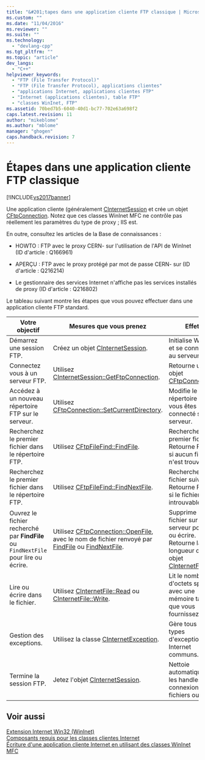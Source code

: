 ```yaml
---
title: "&#201;tapes dans une application cliente FTP classique | Microsoft Docs"
ms.custom: ""
ms.date: "11/04/2016"
ms.reviewer: ""
ms.suite: ""
ms.technology: 
  - "devlang-cpp"
ms.tgt_pltfrm: ""
ms.topic: "article"
dev_langs: 
  - "C++"
helpviewer_keywords: 
  - "FTP (File Transfer Protocol)"
  - "FTP (File Transfer Protocol), applications clientes"
  - "applications Internet, applications clientes FTP"
  - "Internet (applications clientes), table FTP"
  - "classes WinInet, FTP"
ms.assetid: 70bed7b5-6040-40d1-bc77-702e63a698f2
caps.latest.revision: 11
author: "mikeblome"
ms.author: "mblome"
manager: "ghogen"
caps.handback.revision: 7
---
```

# &#201;tapes dans une application cliente FTP classique
[!INCLUDE[vs2017banner](../assembler/inline/includes/vs2017banner.md)]

Une application cliente \(généralement [CInternetSession](../mfc/reference/cinternetsession-class.md) et crée un objet [CFtpConnection](../mfc/reference/cftpconnection-class.md).  Notez que ces classes WinInet MFC ne contrôle pas réellement les paramètres du type de proxy ; IIS est.  
  
 En outre, consultez les articles de la Base de connaissances :  
  
-   HOWTO : FTP avec le proxy CERN\- sur l'utilisation de l'API de WinInet \(ID d'article : Q166961\)  
  
-   APERÇU : FTP avec le proxy protégé par mot de passe CERN\- sur \(ID d'article : Q216214\)  
  
-   Le gestionnaire des services Internet n'affiche pas les services installés de proxy \(ID d'article : Q216802\)  
  
 Le tableau suivant montre les étapes que vous pouvez effectuer dans une application cliente FTP standard.  
  
|Votre objectif|Mesures que vous prenez|Effets|  
|--------------------|-----------------------------|------------|  
|Démarrez une session FTP.|Créez un objet [CInternetSession](../mfc/reference/cinternetsession-class.md).|Initialise WinInet et se connecte au serveur.|  
|Connectez vous à un serveur FTP.|Utilisez [CInternetSession::GetFtpConnection](../Topic/CInternetSession::GetFtpConnection.md).|Retourne un objet [CFtpConnection](../mfc/reference/cftpconnection-class.md).|  
|Accédez à un nouveau répertoire FTP sur le serveur.|Utilisez [CFtpConnection::SetCurrentDirectory](../Topic/CFtpConnection::SetCurrentDirectory.md).|Modifie le répertoire auquel vous êtes connecté sur le serveur.|  
|Recherchez le premier fichier dans le répertoire FTP.|Utilisez [CFtpFileFind::FindFile](../Topic/CFtpFileFind::FindFile.md).|Recherche le premier fichier.  Retourne FALSE si aucun fichier n'est trouvé.|  
|Recherchez le premier fichier dans le répertoire FTP.|Utilisez [CFtpFileFind::FindNextFile](../Topic/CFtpFileFind::FindNextFile.md).|Recherche le fichier suivant.  Retourne FALSE si le fichier est introuvable.|  
|Ouvrez le fichier recherché par **FindFile** ou `FindNextFile` pour lire ou écrire.|Utilisez [CFtpConnection::OpenFile](../Topic/CFtpConnection::OpenFile.md), avec le nom de fichier renvoyé par [FindFile](../Topic/CFtpFileFind::FindFile.md) ou [FindNextFile](../Topic/CFtpFileFind::FindNextFile.md).|Supprime le fichier sur le serveur pour lire ou écrire.  Retourne la longueur d'un objet [CInternetFile](../mfc/reference/cinternetfile-class.md).|  
|Lire ou écrire dans le fichier.|Utilisez [CInternetFile::Read](../Topic/CInternetFile::Read.md) ou [CInternetFile::Write](../Topic/CInternetFile::Write.md).|Lit le nombre d'octets spécifié, avec une mémoire tampon que vous fournissez.|  
|Gestion des exceptions.|Utilisez la classe [CInternetException](../mfc/reference/cinternetexception-class.md).|Gère tous les types d'exception Internet communs.|  
|Termine la session FTP.|Jetez l'objet [CInternetSession](../mfc/reference/cinternetsession-class.md).|Nettoie automatiquement les handles et les connexions de fichiers ouverts.|  
  
## Voir aussi  
 [Extension Internet Win32 \(WinInet\)](../mfc/win32-internet-extensions-wininet.md)   
 [Composants requis pour les classes clientes Internet](../mfc/prerequisites-for-internet-client-classes.md)   
 [Écriture d'une application cliente Internet en utilisant des classes WinInet MFC](../mfc/writing-an-internet-client-application-using-mfc-wininet-classes.md)